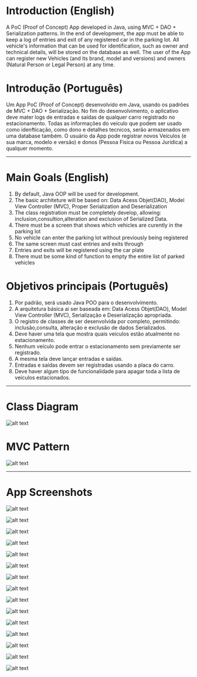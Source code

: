 # Introduction (English)
  A PoC (Proof of Concept) App developed in Java, using MVC + DAO + Serialization patterns. In the end of development, the app must be able to keep a log of entries and exit of any registered car in the parking lot. All vehicle's information that can be used for identification, such as owner and technical details, will be stored on the database as well. The user of the App can register new Vehicles (and its brand, model and versions) and owners (Natural Person or Legal Person) at any time.

# Introdução (Português)
  Um App PoC (Proof of Concept) desenvolvido em Java, usando os padrões de MVC + DAO + Serialização. No fim do desenvolvimento, o aplicativo deve mater logs de entradas e saídas de qualquer carro registrado no estacionamento. Todas as informações do veículo que podem ser usado como idenfticação, como dono e detalhes tecnicos, serão armazenados em uma database também. O usuário da App pode registrar novos Veículos (e sua marca, modelo e versão) e donos (Pessoa Fìsica ou Pessoa Jurídica) a qualquer momento.
  
---

# Main Goals (English)
1. By default, Java OOP will be used for development. 
2. The basic architeture will be based on: Data Acess Objet(DAO), Model View Controller (MVC), Proper Serialization and Deserialization
3. The class registration must be completely develop, allowing: inclusion,consultion,alteration and exclusion of Serialized Data.
4. There must be a screen that shows which vehicles are curently in the parking lot
5. No vehicle can enter the parking lot without previously being registered
6. The same screen must cast entries and exits through
7. Entries and exits will be registered using the car plate
8. There must be some kind of function to empty the entire list of parked vehicles

# Objetivos principais (Português)
1. Por padrão, será usado Java POO para o desenvolvimento.
2. A arquitetura básica ai ser baseada em: Data Acess Objet(DAO), Model View Controller (MVC), Serialização e Deserialização apropriada.
3. O registro de classes de ser desenvolvida por completo, permitindo: inclusão,consulta, alteração e exclusão de dados Serializados.
4. Deve haver uma tela que mostra quais veículos estão atualmente no estacionamento.
5. Nenhum veículo pode entrar o estacionamento sem previamente ser registrado.
6. A mesma tela deve lançar entradas e saídas.
7. Entradas e saídas devem ser registradas usando a placa do carro.
8. Deve haver algum tipo de funcionalidade para apagar toda a lista de veículos estacionados.

---

# Class Diagram
![alt text](https://github.com/pedro-ca/Parking-Lot-Control/blob/master/Expecifications/Classes%20Diagram%20PNG.PNG?raw=true)

# MVC Pattern
![alt text](https://github.com/pedro-ca/Parking-Lot-Control/blob/master/Expecifications/mvc%20pattern.png?raw=true)

---

# App Screenshots
![alt text](https://github.com/pedro-ca/Parking-Lot-Control/blob/master/Screenshots/parkinglot%20mainmenu%20database.JPG)

![alt text](https://github.com/pedro-ca/Parking-Lot-Control/blob/master/Screenshots/parkinglot%20mainmenu%20parking.JPG)

![alt text](https://github.com/pedro-ca/Parking-Lot-Control/blob/master/Screenshots/parkinglot%20register%20brand.JPG)

![alt text](https://github.com/pedro-ca/Parking-Lot-Control/blob/master/Screenshots/parkinglot%20register%20model.JPG)

![alt text](https://github.com/pedro-ca/Parking-Lot-Control/blob/master/Screenshots/parkinglot%20register%20versions.JPG)

![alt text](https://github.com/pedro-ca/Parking-Lot-Control/blob/master/Screenshots/parkinglot%20register%20owner.JPG)

![alt text](https://github.com/pedro-ca/Parking-Lot-Control/blob/master/Screenshots/parkinglot%20register%20vehicle.JPG)

![alt text](https://github.com/pedro-ca/Parking-Lot-Control/blob/master/Screenshots/parkinglot%20register%20exitentry.JPG)

![alt text](https://github.com/pedro-ca/Parking-Lot-Control/blob/master/Screenshots/parkinglot%20list%20brands.JPG)

![alt text](https://github.com/pedro-ca/Parking-Lot-Control/blob/master/Screenshots/parkinglot%20list%20models.JPG)

![alt text](https://github.com/pedro-ca/Parking-Lot-Control/blob/master/Screenshots/parkinglot%20list%20versions.JPG)

![alt text](https://github.com/pedro-ca/Parking-Lot-Control/blob/master/Screenshots/parkinglot%20list%20owner.JPG)

![alt text](https://github.com/pedro-ca/Parking-Lot-Control/blob/master/Screenshots/parkinglot%20list%20vehicles.JPG)

![alt text](https://github.com/pedro-ca/Parking-Lot-Control/blob/master/Screenshots/parkinglot%20list%20entrylog.JPG)

![alt text](https://github.com/pedro-ca/Parking-Lot-Control/blob/master/Screenshots/parkinglot%20list%20exitlog.JPG)
